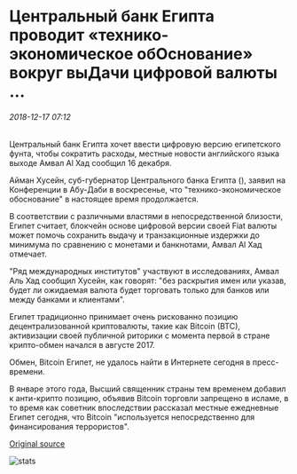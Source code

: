 # Центральный банк Египта проводит «технико-экономическое обОснование» вокруг выДачи цифровой валюты ...

###### 2018-12-17 07:12

Центральный банк Египта хочет ввести цифровую версию египетского фунта, чтобы сократить расходы, местные новости английского языка выходе Амвал Al Хад сообщил 16 декабря.

Айман Хусейн, суб-губернатор Центрального банка Египта (), заявил на Конференции в Абу-Даби в воскресенье, что "технико-экономическое обоснование" в настоящее время продолжается.

В соответствии с различными властями в непосредственной близости, Египет считает, блокчейн основе цифровой версии своей Fiat валюты может помочь сохранить выдачу и транзакционные издержки до минимума по сравнению с монетами и банкнотами, Амвал Al Хад отмечает.

"Ряд международных институтов" участвуют в исследованиях, Амвал Аль Хад сообщил Хусейн, как говорят: "без раскрытия имен или указав, будет ли ожидаемая валюта будет торговать только для банков или между банками и клиентами".

Египет традиционно принимает очень рискованно позицию децентрализованной криптовалюты, такие как Bitcoin (BTC), активизации своей публичной риторики с момента первой в стране крипто-обмен начался в августе 2017.

Обмен, Bitcoin Египет, не удалось найти в Интернете сегодня в пресс-времени.

В январе этого года, Высший священник страны тем временем добавил к анти-крипто позицию, объявив Bitcoin торговли запрещено в исламе, в то время как советник впоследствии рассказал местные ежедневные Египет сегодня, что Bitcoin "используется непосредственно для финансирования террористов".

[Original source](https://cointelegraph.com/news/egypts-central-bank-conducting-feasibility-studies-around-digital-currency-issuance)

![stats](https://c.statcounter.com/11760860/0/a89fa40b/1/ "stats")